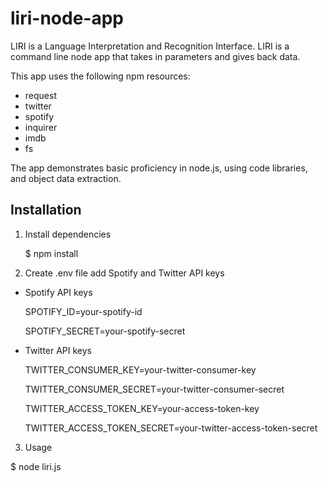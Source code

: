 # liri-node-app

LIRI is a Language Interpretation and Recognition Interface. LIRI is a command line node app that takes in parameters and gives back data. 

This app uses the following npm resources:
  * request
  * twitter
  * spotify 
  * inquirer 
  * imdb 
  * fs  
  
  The app demonstrates basic proficiency in node.js, using code libraries, and object data extraction.
  
## Installation

1. Install dependencies

    $ npm install

2. Create .env file
add Spotify and Twitter API keys

* Spotify API keys

   SPOTIFY_ID=your-spotify-id

   SPOTIFY_SECRET=your-spotify-secret

* Twitter API keys

   TWITTER_CONSUMER_KEY=your-twitter-consumer-key

   TWITTER_CONSUMER_SECRET=your-twitter-consumer-secret

   TWITTER_ACCESS_TOKEN_KEY=your-access-token-key

   TWITTER_ACCESS_TOKEN_SECRET=your-twitter-access-token-secret

3.  Usage

   $ node liri.js
  
